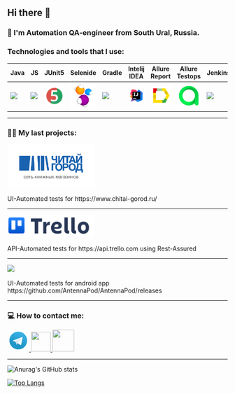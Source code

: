 ## Hi there 👋

### :robot: I'm Automation QA-engineer from South Ural, Russia.

### Technologies and tools that I use:

| Java | JS |JUnit5 | Selenide | Gradle | Intelij IDEA | Allure Report | Allure Testops | Jenkins | Selenoid | Rest-Assured | Appium |
|------|----|-------|----------|--------|--------------|---------------|----------------|---------|----------|--------------|--------|
|![](https://www.vectorlogo.zone/logos/java/java-icon.svg)|![](https://www.vectorlogo.zone/logos/javascript/javascript-icon.svg)|![](https://github.com/AlexanderDankov/Chitay-Gorod-Tests/blob/master/images/Junit5.svg)|![](https://github.com/AlexanderDankov/Chitay-Gorod-Tests/blob/master/images/Selenide.svg)|![](https://www.vectorlogo.zone/logos/gradle/gradle-icon.svg)|![](https://github.com/AlexanderDankov/Chitay-Gorod-Tests/blob/master/images/IDEA.svg)|![](https://github.com/AlexanderDankov/Chitay-Gorod-Tests/blob/master/images/AllureReport.svg)|![](https://github.com/AlexanderDankov/Chitay-Gorod-Tests/blob/master/images/AllureTestops.svg)|![](https://www.vectorlogo.zone/logos/jenkins/jenkins-icon.svg)|![](https://github.com/AlexanderDankov/Chitay-Gorod-Tests/blob/master/images/Selenoid.svg)|![Rest-assured](https://user-images.githubusercontent.com/49765744/205928273-945a97c7-b82a-468c-b7d2-52e021f456aa.png)|<img src="https://github.com/AlexanderDankov/AntennaPod-Tests/blob/master/img/appium-logo-png-transparent.png" width=60 height=50>|

 
**********

### :man_technologist: My last projects:
<a href="https://github.com/AlexanderDankov/Chitay-Gorod-Tests"> <img src="https://github.com/AlexanderDankov/Chitay-Gorod-Tests/blob/master/images/Logo.png" width=200 heigth=80> </a>
<p>UI-Automated tests for https://www.chitai-gorod.ru/</p>

**********

<a href="https://github.com/AlexanderDankov/Trello-Api-Tests.git"> <img src="https://github.com/AlexanderDankov/Trello-Api-Tests/blob/master/images/Trello-logo.png" width=200 heigth=80> </a>

<p>API-Automated tests for https://api.trello.com using Rest-Assured</p>

**********

<a href="https://github.com/AlexanderDankov/AntennaPod-Tests.git"> <img src="https://user-images.githubusercontent.com/49765744/208318444-955d232f-35a5-4aea-b6c7-644ea47d5ed6.png"> </a>

<p>UI-Automated tests for android app https://github.com/AntennaPod/AntennaPod/releases</p>

**********

### :computer: How to contact me:

<a href="https://t.me/alexdankov"> <img src="https://github.com/AlexanderDankov/Chitay-Gorod-Tests/blob/master/images/Telegram.svg" width=50 height=50> </a>
<a href="https://vk.com/id35856737"> <img src="https://upload.wikimedia.org/wikipedia/commons/thumb/4/4e/VK_Compact_Logo.svg/768px-VK_Compact_Logo.svg.png" width=45 height=45> </a>
<a href="mailto:alexanderdankov@gmail.com"> <img src="https://www.logo.wine/a/logo/Gmail/Gmail-Logo.wine.svg" width=50 height=50> </a>

**********

![Anurag's GitHub stats](https://github-readme-stats.vercel.app/api?username=AlexanderDankov&show_icons=true&theme=dark)

[![Top Langs](https://github-readme-stats.vercel.app/api/top-langs/?username=AlexanderDankov&layout=compact&theme=dark)](https://github.com/anuraghazra/github-readme-stats)






